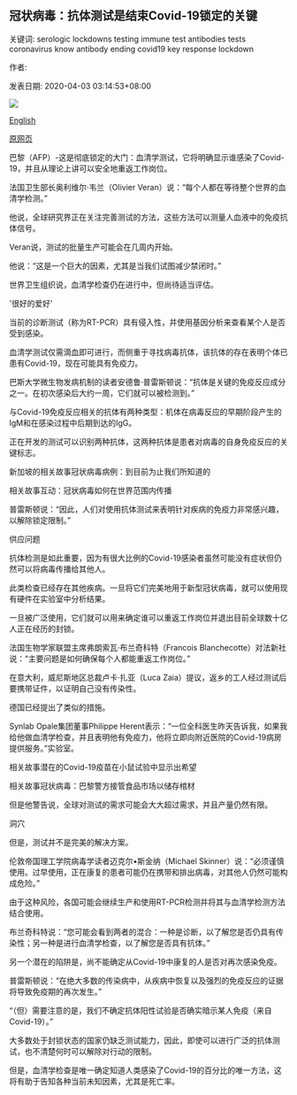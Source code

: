 ## 冠状病毒：抗体测试是结束Covid-19锁定的关键

关键词: serologic lockdowns testing immune test antibodies tests coronavirus know antibody ending covid19 key response lockdown

作者: 

发表日期: 2020-04-03 03:14:53+08:00

![](https://www.straitstimes.com/sites/default/files/styles/x_large/public/articles/2020/04/03/2020-04-02t190756z_608947702_rc2jwf986rwv_rtrmadp_3_health-coronavirus-peru.jpg?itok=4jd4kk2f)

[English](Coronavirus%3A%20Antibody%20tests%20key%20to%20ending%20Covid-19%20lockdowns.md)

[原网页](https://www.straitstimes.com/world/europe/coronavirus-antibody-tests-key-to-ending-covid-19-lockdowns)

巴黎（AFP）-这是彻底锁定的大门：血清学测试，它将明确显示谁感染了Covid-19，并且从理论上讲可以安全地重返工作岗位。

法国卫生部长奥利维尔·韦兰（Olivier Veran）说：“每个人都在等待整个世界的血清学检测。”

他说，全球研究界正在关注完善测试的方法，这些方法可以测量人血液中的免疫抗体信号。

Veran说，测试的批量生产可能会在几周内开始。

他说：“这是一个巨大的因素，尤其是当我们试图减少禁闭时。”

世界卫生组织说，血清学检查仍在进行中，但尚待适当评估。

'很好的爱好'

当前的诊断测试（称为RT-PCR）具有侵入性，并使用基因分析来查看某个人是否受到感染。

血清学测试仅需滴血即可进行，而侧重于寻找病毒抗体，该抗体的存在表明个体已患有Covid-19，现在可能具有免疫力。

巴斯大学微生物发病机制的读者安德鲁·普雷斯顿说：“抗体是关键的免疫反应成分之一。在初次感染后大约一周，它们就可以被检测到。”

与Covid-19免疫反应相关的抗体有两种类型：机体在病毒反应的早期阶段产生的IgM和在感染过程中后期到达的IgG。

正在开发的测试可以识别两种抗体，这两种抗体是患者对病毒的自身免疫反应的关键标志。

新加坡的相关故事冠状病毒病例：到目前为止我们所知道的

相关故事互动：冠状病毒如何在世界范围内传播

普雷斯顿说：“因此，人们对使用抗体测试来表明针对疾病的免疫力非常感兴趣，以解除锁定限制。”

供应问题

抗体检测是如此重要，因为有很大比例的Covid-19感染者虽然可能没有症状但仍然可以将病毒传播给其他人。

此类检查已经存在其他疾病。一旦将它们完美地用于新型冠状病毒，就可以使用现有硬件在实验室中分析结果。

一旦被广泛使用，它们就可以用来确定谁可以重返工作岗位并退出目前全球数十亿人正在经历的封锁。

法国生物学家联盟主席弗朗索瓦·布兰奇科特（Francois Blanchecotte）对法新社说：“主要问题是如何确保每个人都能重返工作岗位。”

在意大利，威尼斯地区总裁卢卡·扎亚（Luca Zaia）提议，返乡的工人经过测试后要携带证件，以证明自己没有传染性。

德国已经提出了类似的措施。

Synlab Opale集团董事Philippe Herent表示：“一位全科医生昨天告诉我，如果我给他做血清学检查，并且表明他有免疫力，他将立即向附近医院的Covid-19病房提供服务。”实验室。

相关故事潜在的Covid-19疫苗在小鼠试验中显示出希望

相关故事冠状病毒：巴黎警方接管食品市场以储存棺材

但是他警告说，全球对测试的需求可能会大大超过需求，并且产量仍然有限。

洞穴

但是，测试并不是完美的解决方案。

伦敦帝国理工学院病毒学读者迈克尔•斯金纳（Michael Skinner）说：“必须谨慎使用。过早使用，正在康复的患者可能仍在携带和排出病毒，对其他人仍然可能构成危险。”

由于这种风险，各国可能会继续生产和使用RT-PCR检测并将其与血清学检测方法结合使用。

布兰奇科特说：“您可能会看到两者的混合：一种是诊断，以了解您是否仍具有传染性；另一种是进行血清学检查，以了解您是否具有抗体。”

另一个潜在的陷阱是，尚不能确定从Covid-19中康复的人是否对再次感染免疫。

普雷斯顿说：“在绝大多数的传染病中，从疾病中恢复以及强烈的免疫反应的证据将导致免疫期的再次发生。”

“（但）需要注意的是，我们不确定抗体阳性试验是否确实暗示某人免疫（来自Covid-19）。”

大多数处于封锁状态的国家仍缺乏测试能力，因此，即使可以进行广泛的抗体测试，也不清楚何时可以解除对行动的限制。

但是，血清学检查是唯一确定知道人类感染了Covid-19的百分比的唯一方法，这将有助于告知各种当前未知因素，尤其是死亡率。